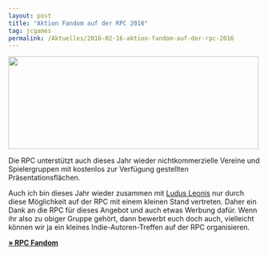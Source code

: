 ```yaml
---
layout: post
title: "Aktion Fandom auf der RPC 2016"
tag: jcgames
permalink: /Aktuelles/2016-02-16-aktion-fandom-auf-der-rpc-2016
---
```


<img alt="" height="185" src="{{ site.baseurl }}/assets/pics/jcgames/gallery/diverse/nrm/rpc2016.jpg" width="500" />

Die RPC unterstützt auch dieses Jahr wieder nichtkommerzielle Vereine und Spielergruppen mit kostenlos zur Verfügung gestellten Präsentationsflächen.

Auch ich bin dieses Jahr wieder zusammen mit [Ludus Leonis](http://ludus-leonis.com/blog/2016/02/01/die-nachsten-cons/) nur durch diese Möglichkeit auf der RPC mit einem kleinen Stand vertreten. Daher ein Dank an die RPC für dieses Angebot und auch etwas Werbung dafür. Wenn ihr also zu obiger Gruppe gehört, dann bewerbt euch doch auch, vielleicht können wir ja ein kleines Indie-Autoren-Treffen auf der RPC organisieren.

**[&raquo; RPC Fandom](http://www.rpc-germany.de/C1070/community.htm)**


